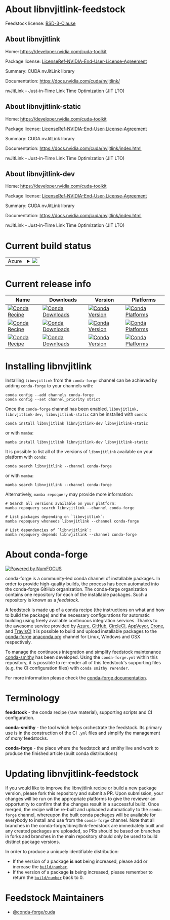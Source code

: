 About libnvjitlink-feedstock
============================

Feedstock license: [BSD-3-Clause](https://github.com/conda-forge/libnvjitlink-feedstock/blob/main/LICENSE.txt)


About libnvjitlink
------------------

Home: https://developer.nvidia.com/cuda-toolkit

Package license: [LicenseRef-NVIDIA-End-User-License-Agreement](https://docs.nvidia.com/cuda/eula/index.html)

Summary: CUDA nvJitLink library

Documentation: https://docs.nvidia.com/cuda/nvjitlink/

nvJitLink - Just-in-Time Link Time Optimization (JIT LTO)


About libnvjitlink-static
-------------------------

Home: https://developer.nvidia.com/cuda-toolkit

Package license: [LicenseRef-NVIDIA-End-User-License-Agreement](https://docs.nvidia.com/cuda/eula/index.html)

Summary: CUDA nvJitLink library

Documentation: https://docs.nvidia.com/cuda/nvjitlink/index.html

nvJitLink - Just-in-Time Link Time Optimization (JIT LTO)


About libnvjitlink-dev
----------------------

Home: https://developer.nvidia.com/cuda-toolkit

Package license: [LicenseRef-NVIDIA-End-User-License-Agreement](https://docs.nvidia.com/cuda/eula/index.html)

Summary: CUDA nvJitLink library

Documentation: https://docs.nvidia.com/cuda/nvjitlink/index.html

nvJitLink - Just-in-Time Link Time Optimization (JIT LTO)


Current build status
====================


<table>
    
  <tr>
    <td>Azure</td>
    <td>
      <details>
        <summary>
          <a href="https://dev.azure.com/conda-forge/feedstock-builds/_build/latest?definitionId=19083&branchName=main">
            <img src="https://dev.azure.com/conda-forge/feedstock-builds/_apis/build/status/libnvjitlink-feedstock?branchName=main">
          </a>
        </summary>
        <table>
          <thead><tr><th>Variant</th><th>Status</th></tr></thead>
          <tbody><tr>
              <td>linux_64</td>
              <td>
                <a href="https://dev.azure.com/conda-forge/feedstock-builds/_build/latest?definitionId=19083&branchName=main">
                  <img src="https://dev.azure.com/conda-forge/feedstock-builds/_apis/build/status/libnvjitlink-feedstock?branchName=main&jobName=linux&configuration=linux%20linux_64_" alt="variant">
                </a>
              </td>
            </tr><tr>
              <td>linux_aarch64</td>
              <td>
                <a href="https://dev.azure.com/conda-forge/feedstock-builds/_build/latest?definitionId=19083&branchName=main">
                  <img src="https://dev.azure.com/conda-forge/feedstock-builds/_apis/build/status/libnvjitlink-feedstock?branchName=main&jobName=linux&configuration=linux%20linux_aarch64_" alt="variant">
                </a>
              </td>
            </tr><tr>
              <td>linux_ppc64le</td>
              <td>
                <a href="https://dev.azure.com/conda-forge/feedstock-builds/_build/latest?definitionId=19083&branchName=main">
                  <img src="https://dev.azure.com/conda-forge/feedstock-builds/_apis/build/status/libnvjitlink-feedstock?branchName=main&jobName=linux&configuration=linux%20linux_ppc64le_" alt="variant">
                </a>
              </td>
            </tr><tr>
              <td>win_64</td>
              <td>
                <a href="https://dev.azure.com/conda-forge/feedstock-builds/_build/latest?definitionId=19083&branchName=main">
                  <img src="https://dev.azure.com/conda-forge/feedstock-builds/_apis/build/status/libnvjitlink-feedstock?branchName=main&jobName=win&configuration=win%20win_64_" alt="variant">
                </a>
              </td>
            </tr>
          </tbody>
        </table>
      </details>
    </td>
  </tr>
</table>

Current release info
====================

| Name | Downloads | Version | Platforms |
| --- | --- | --- | --- |
| [![Conda Recipe](https://img.shields.io/badge/recipe-libnvjitlink-green.svg)](https://anaconda.org/conda-forge/libnvjitlink) | [![Conda Downloads](https://img.shields.io/conda/dn/conda-forge/libnvjitlink.svg)](https://anaconda.org/conda-forge/libnvjitlink) | [![Conda Version](https://img.shields.io/conda/vn/conda-forge/libnvjitlink.svg)](https://anaconda.org/conda-forge/libnvjitlink) | [![Conda Platforms](https://img.shields.io/conda/pn/conda-forge/libnvjitlink.svg)](https://anaconda.org/conda-forge/libnvjitlink) |
| [![Conda Recipe](https://img.shields.io/badge/recipe-libnvjitlink--dev-green.svg)](https://anaconda.org/conda-forge/libnvjitlink-dev) | [![Conda Downloads](https://img.shields.io/conda/dn/conda-forge/libnvjitlink-dev.svg)](https://anaconda.org/conda-forge/libnvjitlink-dev) | [![Conda Version](https://img.shields.io/conda/vn/conda-forge/libnvjitlink-dev.svg)](https://anaconda.org/conda-forge/libnvjitlink-dev) | [![Conda Platforms](https://img.shields.io/conda/pn/conda-forge/libnvjitlink-dev.svg)](https://anaconda.org/conda-forge/libnvjitlink-dev) |
| [![Conda Recipe](https://img.shields.io/badge/recipe-libnvjitlink--static-green.svg)](https://anaconda.org/conda-forge/libnvjitlink-static) | [![Conda Downloads](https://img.shields.io/conda/dn/conda-forge/libnvjitlink-static.svg)](https://anaconda.org/conda-forge/libnvjitlink-static) | [![Conda Version](https://img.shields.io/conda/vn/conda-forge/libnvjitlink-static.svg)](https://anaconda.org/conda-forge/libnvjitlink-static) | [![Conda Platforms](https://img.shields.io/conda/pn/conda-forge/libnvjitlink-static.svg)](https://anaconda.org/conda-forge/libnvjitlink-static) |

Installing libnvjitlink
=======================

Installing `libnvjitlink` from the `conda-forge` channel can be achieved by adding `conda-forge` to your channels with:

```
conda config --add channels conda-forge
conda config --set channel_priority strict
```

Once the `conda-forge` channel has been enabled, `libnvjitlink, libnvjitlink-dev, libnvjitlink-static` can be installed with `conda`:

```
conda install libnvjitlink libnvjitlink-dev libnvjitlink-static
```

or with `mamba`:

```
mamba install libnvjitlink libnvjitlink-dev libnvjitlink-static
```

It is possible to list all of the versions of `libnvjitlink` available on your platform with `conda`:

```
conda search libnvjitlink --channel conda-forge
```

or with `mamba`:

```
mamba search libnvjitlink --channel conda-forge
```

Alternatively, `mamba repoquery` may provide more information:

```
# Search all versions available on your platform:
mamba repoquery search libnvjitlink --channel conda-forge

# List packages depending on `libnvjitlink`:
mamba repoquery whoneeds libnvjitlink --channel conda-forge

# List dependencies of `libnvjitlink`:
mamba repoquery depends libnvjitlink --channel conda-forge
```


About conda-forge
=================

[![Powered by
NumFOCUS](https://img.shields.io/badge/powered%20by-NumFOCUS-orange.svg?style=flat&colorA=E1523D&colorB=007D8A)](https://numfocus.org)

conda-forge is a community-led conda channel of installable packages.
In order to provide high-quality builds, the process has been automated into the
conda-forge GitHub organization. The conda-forge organization contains one repository
for each of the installable packages. Such a repository is known as a *feedstock*.

A feedstock is made up of a conda recipe (the instructions on what and how to build
the package) and the necessary configurations for automatic building using freely
available continuous integration services. Thanks to the awesome service provided by
[Azure](https://azure.microsoft.com/en-us/services/devops/), [GitHub](https://github.com/),
[CircleCI](https://circleci.com/), [AppVeyor](https://www.appveyor.com/),
[Drone](https://cloud.drone.io/welcome), and [TravisCI](https://travis-ci.com/)
it is possible to build and upload installable packages to the
[conda-forge](https://anaconda.org/conda-forge) [anaconda.org](https://anaconda.org/)
channel for Linux, Windows and OSX respectively.

To manage the continuous integration and simplify feedstock maintenance
[conda-smithy](https://github.com/conda-forge/conda-smithy) has been developed.
Using the ``conda-forge.yml`` within this repository, it is possible to re-render all of
this feedstock's supporting files (e.g. the CI configuration files) with ``conda smithy rerender``.

For more information please check the [conda-forge documentation](https://conda-forge.org/docs/).

Terminology
===========

**feedstock** - the conda recipe (raw material), supporting scripts and CI configuration.

**conda-smithy** - the tool which helps orchestrate the feedstock.
                   Its primary use is in the construction of the CI ``.yml`` files
                   and simplify the management of *many* feedstocks.

**conda-forge** - the place where the feedstock and smithy live and work to
                  produce the finished article (built conda distributions)


Updating libnvjitlink-feedstock
===============================

If you would like to improve the libnvjitlink recipe or build a new
package version, please fork this repository and submit a PR. Upon submission,
your changes will be run on the appropriate platforms to give the reviewer an
opportunity to confirm that the changes result in a successful build. Once
merged, the recipe will be re-built and uploaded automatically to the
`conda-forge` channel, whereupon the built conda packages will be available for
everybody to install and use from the `conda-forge` channel.
Note that all branches in the conda-forge/libnvjitlink-feedstock are
immediately built and any created packages are uploaded, so PRs should be based
on branches in forks and branches in the main repository should only be used to
build distinct package versions.

In order to produce a uniquely identifiable distribution:
 * If the version of a package **is not** being increased, please add or increase
   the [``build/number``](https://docs.conda.io/projects/conda-build/en/latest/resources/define-metadata.html#build-number-and-string).
 * If the version of a package **is** being increased, please remember to return
   the [``build/number``](https://docs.conda.io/projects/conda-build/en/latest/resources/define-metadata.html#build-number-and-string)
   back to 0.

Feedstock Maintainers
=====================

* [@conda-forge/cuda](https://github.com/conda-forge/cuda/)

